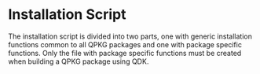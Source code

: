 # Installation Script

The installation script is divided into two parts, one with generic installation functions common to all QPKG packages and one with package specific functions. Only the file with package specific functions must be created when building a QPKG package using QDK.

